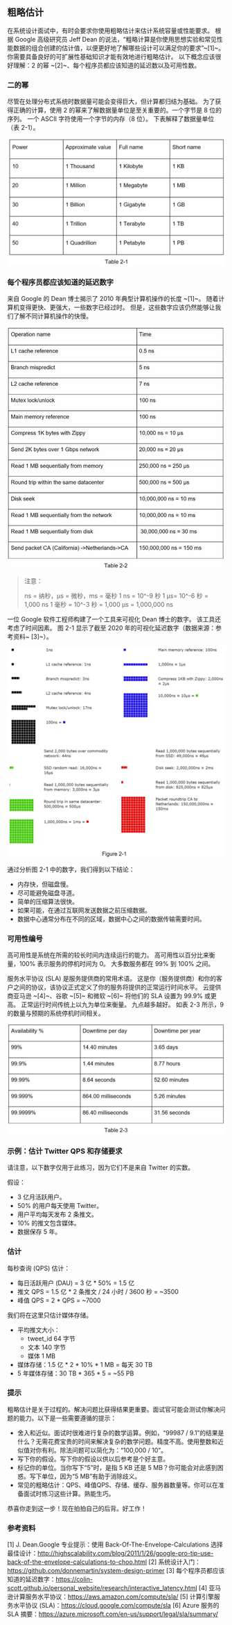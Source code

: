 ## 粗略估计
在系统设计面试中，有时会要求你使用粗略估计来估计系统容量或性能要求。 根据 Google 高级研究员 Jeff Dean 的说法，“粗略计算是你使用思想实验和常见性能数据的组合创建的估计值，以便更好地了解哪些设计可以满足你的要求”~[1]~。
你需要具备良好的可扩展性基础知识才能有效地进行粗略估计。 以下概念应该很好理解：2 的幂 ~[2]~、每个程序员都应该知道的延迟数以及可用性数。

### 二的幂
尽管在处理分布式系统时数据量可能会变得巨大，但计算都归结为基础。 为了获得正确的计算，使用 2 的幂来了解数据量单位是至关重要的。一个字节是 8 位的序列。 一个 ASCII 字符使用一个字节的内存（8 位）。 下表解释了数据量单位（表 2-1）。

![](./images/Chapter-2/02-t1.png)

### 每个程序员都应该知道的延迟数字
来自 Google 的 Dean 博士揭示了 2010 年典型计算机操作的长度 ~[1]~。 随着计算机变得更快、更强大，一些数字已经过时。 但是，这些数字应该仍然能够让我们了解不同计算机操作的快慢。

![](./images/Chapter-2/02-t2.png)

> 注意：
>
> ns = 纳秒，µs = 微秒，ms = 毫秒
> 1 ns = 10^-9 秒
> 1 µs= 10^-6 秒 = 1,000 ns
> 1 毫秒 = 10^-3 秒 = 1,000 µs = 1,000,000 ns

一位 Google 软件工程师构建了一个工具来可视化 Dean 博士的数字。 该工具还考虑了时间因素。 图 2-1 显示了截至 2020 年的可视化延迟数字（数据来源：参考资料~ [3]~）。

![](./images/Chapter-2/02-01.png)

通过分析图 2-1 中的数字，我们得到以下结论：

- 内存快，但磁盘慢。
- 尽可能避免磁盘寻道。
- 简单的压缩算法很快。
- 如果可能，在通过互联网发送数据之前压缩数据。
- 数据中心通常分布在不同的区域，数据中心之间的数据传输需要时间。

### 可用性编号
高可用性是系统在所需的较长时间内连续运行的能力。 高可用性以百分比来衡量，100% 表示服务的停机时间为 0。 大多数服务都在 99% 到 100% 之间。

服务水平协议 (SLA) 是服务提供商的常用术语。 这是你（服务提供商）和你的客户之间的协议，该协议正式定义了你的服务将提供的正常运行时间水平。 云提供商亚马逊 ~[4]~、谷歌 ~[5]~ 和微软 ~[6]~ 将他们的 SLA 设置为 99.9% 或更高。 正常运行时间传统上以九为单位来衡量。 九点越多越好。 如表 2-3 所示，9 的数量与预期的系统停机时间相关。

![](./images/Chapter-2/02-t3.png)

### 示例：估计 Twitter QPS 和存储要求
请注意，以下数字仅用于此练习，因为它们不是来自 Twitter 的实数。

假设：

- 3 亿月活跃用户。
- 50% 的用户每天使用 Twitter。
- 用户平均每天发布 2 条推文。
- 10% 的推文包含媒体。
- 数据保存 5 年。

### 估计

每秒查询 (QPS) 估计：
- 每日活跃用户 (DAU) = 3 亿 * 50% = 1.5 亿
- 推文 QPS = 1.5 亿 * 2 条推文 / 24 小时 / 3600 秒 = ~3500
- 峰值 QPS = 2 * QPS = ~7000

我们将在这里只估计媒体存储。
- 平均推文大小：
  - tweet_id 64 字节
  - 文本           140 字节
  - 媒体       1 MB
- 媒体存储：1.5 亿 * 2 * 10% * 1 MB = 每天 30 TB
- 5 年媒体存储：30 TB * 365 * 5 = ~55 PB

### 提示
粗略估计是关于过程的。解决问题比获得结果更重要。面试官可能会测试你解决问题的能力。以下是一些需要遵循的提示：

- 舍入和近似。面试时很难进行复杂的数学运算。例如，“99987 / 9.1”的结果是什么？无需花费宝贵的时间来解决复杂的数学问题。精度不高。使用整数和近似值对你有利。除法问题可以简化为：“100,000 / 10”。
- 写下你的假设。写下你的假设以供以后参考是个好主意。
- 标记你的单位。当你写下“5”时，是指 5 KB 还是 5 MB？你可能会对此感到困惑。写下单位，因为“5 MB”有助于消除歧义。
- 常见的粗略估计：QPS、峰值QPS、存储、缓存、服务器数量等。你可以在准备面试时练习这些计算。熟能生巧。

恭喜你走到这一步！现在拍拍自己的后背。好工作！

### 参考资料
[1] J. Dean.Google 专业提示：使用 Back-Of-The-Envelope-Calculations 选择最佳设计：http://highscalability.com/blog/2011/1/26/google-pro-tip-use-back-of-the-envelope-calculations-to-choo.html
[2] 系统设计入门：https://github.com/donnemartin/system-design-primer
[3] 每个程序员都应该知道的延迟数字：https://colin-scott.github.io/personal_website/research/interactive_latency.html
[4] 亚马逊计算服务水平协议：https://aws.amazon.com/compute/sla/
[5] 计算引擎服务水平协议 (SLA)：https://cloud.google.com/compute/sla
[6] Azure 服务的 SLA 摘要：https://azure.microsoft.com/en-us/support/legal/sla/summary/
